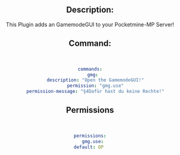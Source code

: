<div align="center">
	<h2>Description:</h2>
	This Plugin adds an GamemodeGUI to your Pocketmine-MP Server!


<div align="center">
	<h2>Command:</h2>
</div>
<br>

<p align="center">  

```yaml
commands:
  gmg:
    description: "Open the GamemodeGUI!"
    permission: "gmg.use"
    permission-message: "§4Dafür hast du keine Rechte!"
```
</p>

<div align="center">
	<h2>Permissions</h2>
</div>
<br>

<p align="center">

```yaml
permissions:
  gmg.use:
    default: OP		
```
